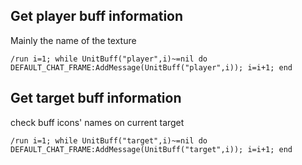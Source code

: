 ## Get player buff information
Mainly the name of the texture
```
/run i=1; while UnitBuff("player",i)~=nil do DEFAULT_CHAT_FRAME:AddMessage(UnitBuff("player",i)); i=i+1; end
```


## Get target buff information
check buff icons' names on current target
```
/run i=1; while UnitBuff("target",i)~=nil do DEFAULT_CHAT_FRAME:AddMessage(UnitBuff("target",i)); i=i+1; end
```